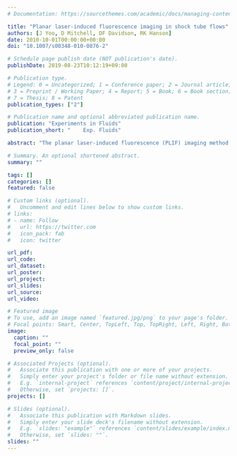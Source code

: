 ```yaml
---
# Documentation: https://sourcethemes.com/academic/docs/managing-content/

title: "Planar laser-induced fluorescence imaging in shock tube flows"
authors: [J Yoo, D Mitchell, DF Davidson, RK Hanson]
date: 2010-10-01T00:00:00+00:00
doi: "10.1007/s00348-010-0876-2"

# Schedule page publish date (NOT publication's date).
publishDate: 2019-08-23T10:12:19+09:00

# Publication type.
# Legend: 0 = Uncategorized; 1 = Conference paper; 2 = Journal article;
# 3 = Preprint / Working Paper; 4 = Report; 5 = Book; 6 = Book section;
# 7 = Thesis; 8 = Patent
publication_types: ["2"]

# Publication name and optional abbreviated publication name.
publication: "Experiments in Fluids"
publication_short: "	Exp. Fluids"

abstract: "The planar laser-induced fluorescence (PLIF) imaging method was used to perform flow visualization and quantitative planar thermometry in shock tube flow fields using toluene as a fluorescence tracer in nitrogen. Fluorescence quantum yield values needed to quantify PLIF images were measured in a static cell at low pressures (1 bar) for various toluene partial pressures in nitrogen bath gas. Images behind incident and reflected shocks were taken in the core flow away from regions affected by boundary layers. Temperature measurements from these images were successfully compared with predicted values using ideal shock equations. Measured temperatures ranged between 296 and 800 K and pressures between 0.15 and 1.5 atm. The average temperature discrepancies between measurements and the predicted values behind the incident and reflected shocks were 1.6 and 3.6%, respectively. Statistical analyses were also conducted to calculate the temperature measurement uncertainty as a function of image resolution. The technique was also applied to the study of more complex supersonic flows, specifically the interaction of a moving shock with a wedge. Measured temperatures agreed well with the results of numerical simulations in all inviscid regions, and all pertinent features of the single Mach reflection were resolved."

# Summary. An optional shortened abstract.
summary: ""

tags: []
categories: []
featured: false

# Custom links (optional).
#   Uncomment and edit lines below to show custom links.
# links:
# - name: Follow
#   url: https://twitter.com
#   icon_pack: fab
#   icon: twitter

url_pdf:
url_code:
url_dataset:
url_poster:
url_project:
url_slides:
url_source:
url_video:

# Featured image
# To use, add an image named `featured.jpg/png` to your page's folder. 
# Focal points: Smart, Center, TopLeft, Top, TopRight, Left, Right, BottomLeft, Bottom, BottomRight.
image:
  caption: ""
  focal_point: ""
  preview_only: false

# Associated Projects (optional).
#   Associate this publication with one or more of your projects.
#   Simply enter your project's folder or file name without extension.
#   E.g. `internal-project` references `content/project/internal-project/index.md`.
#   Otherwise, set `projects: []`.
projects: []

# Slides (optional).
#   Associate this publication with Markdown slides.
#   Simply enter your slide deck's filename without extension.
#   E.g. `slides: "example"` references `content/slides/example/index.md`.
#   Otherwise, set `slides: ""`.
slides: ""
---
```

